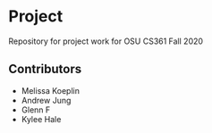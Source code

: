 # Project

Repository for project work for OSU CS361 Fall 2020

## Contributors

- Melissa Koeplin
- Andrew Jung
- Glenn F
- Kylee Hale 
